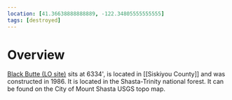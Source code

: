 ```yaml
---
location: [41.36638888888889, -122.34805555555555]
tags: [destroyed]
---
```


# Overview

[Black Butte (LO site)](http://www.peakbagging.com/CALookoutPhotos/BlackButte.html) sits at 6334', is located in [[Siskiyou County]] and was constructed in 1986. It is located in the Shasta-Trinity national forest. It can be found on the City of Mount Shasta USGS topo map.

